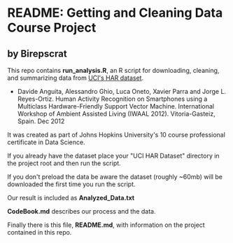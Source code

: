 # README: Getting and Cleaning Data Course Project

## by Birepscrat

This repo contains **run_analysis.R**, an R script for downloading, cleaning, and summarizing data
from [UCI's HAR dataset](http://archive.ics.uci.edu/ml/datasets/Human+Activity+Recognition+Using+Smartphones).

* Davide Anguita, Alessandro Ghio, Luca Oneto, Xavier Parra and Jorge L. Reyes-Ortiz. Human Activity     Recognition on Smartphones using a Multiclass Hardware-Friendly Support Vector Machine. International Workshop of Ambient Assisted Living (IWAAL 2012). Vitoria-Gasteiz, Spain. Dec 2012

It was created as part of Johns Hopkins University's 10 course professional
certificate in Data Science.

If you already have the dataset place your "UCI HAR Dataset" directory in the project root and then run the script. 

If you don't preload the data be aware the dataset (roughly ~60mb)
will be downloaded the first time you run the script.

Our result is included as **Analyzed_Data.txt**

**CodeBook.md** describes our process and the data.

Finally there is this file, **README.md**, with information on the project
contained in this repo.
